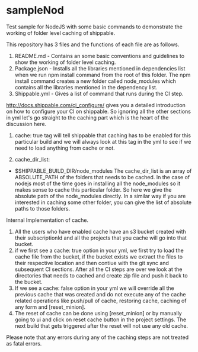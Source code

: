 # sampleNod   

Test sample for NodeJS with some basic commands to demonstrate the working of folder level caching of shippable.

This repository has 3 files and the functions of each file are as follows.
1. README.md - Contains an some basic conventions and guidelines to show the working of folder level caching.
2. Package.json - Installs all the libraries mentioned in dependencies list when we run npm install command from the root of this folder. The npm install command creates a new folder called node_modules which contains all the libraries mentioned in the dependency list.
3. Shippable.yml - Gives a list of command that runs during the CI step.

http://docs.shippable.com/ci_configure/ gives you a detailed introduction on how to configure your CI on shippable. So ignoring all the other sections in yml let's go straight to the caching part which is the heart of the discussion here.

1. cache: true tag will tell shippable that caching has to be enabled for this particular build and we will always look at this tag in the yml to see if we need to load anything from cache or not.

2. cache_dir_list:
  - $SHIPPABLE_BUILD_DIR/node_modules
  The cache_dir_list is an array of ABSOLUTE_PATH of the folders that needs to be cached. In the case of nodejs most of the time goes in installing all the node_modules so it makes sense to cache this particular folder. So here we give the absolute path of the node_modules directly. In a similar way if you are interested in caching some other folder, you can give the list of absolute paths to those folders.

Internal Implementation of cache.
1. All the users who have enabled cache have an s3 bucket created with their subscriptionId and all the projects that you cache will go into that bucket.
2. if we first see a cache: true option in your yml, we first try to load the cache file from the bucket, if the bucket exists we extract the files to their respective location and then contiue with the git sync and subsequent CI sections. After all the CI steps are over we look at the directories that needs to cached and create zip file and push it back to the bucket.
3. If we see a cache: false option in your yml we will override all the previous cache that was created and do not execute any of the cache related operations like push/pull of cache, restoring cache, caching of any form and [reset_minion].
4. The reset of cache can be done using [reset_minion] or by manually going to ui and click on reset cache button in the project settings. The next build that gets triggered after the reset will not use any old cache.

Please note that any errors during any of the caching steps are not treated as fatal errors.

